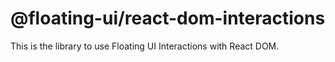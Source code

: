 # @floating-ui/react-dom-interactions

This is the library to use Floating UI Interactions with React DOM.
